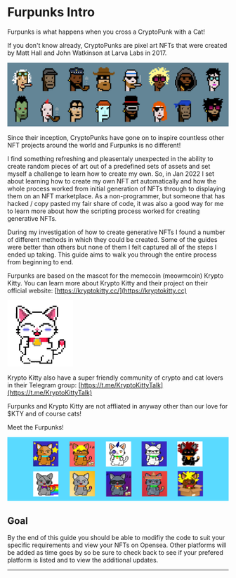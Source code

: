 # Furpunks Intro

Furpunks is what happens when you cross a CryptoPunk with a Cat!



If you don't know already, CryptoPunks are pixel art NFTs that were created by Matt Hall and John Watkinson at Larva Labs in 2017.&#x20;

![Original CryptoPunks](.gitbook/assets/punk-variety-2x.png)

Since their inception, CryptoPunks have gone on to inspire countless other NFT projects around the world and Furpunks is no different!



I find something refreshing and pleasentaly unexpected in the ability to create random pieces of art out of a predefined sets of assets and set myself a challenge to learn how to create my own. So, in Jan 2022 I set about learning how to create my own NFT art automatically and how the whole process worked from initial generation of NFTs through to displaying them on an NFT marketplace. As a non-programmer, but someone that has hacked / copy pasted my fair share of code, it was also a good way for me to learn more about how the scripting process worked for creating generative NFTs.

During my investigation of how to create generative NFTs I found a number of different methods in which they could be created. Some of the guides were better than others but none of them I felt captured all of the steps I ended up taking. This guide aims to walk you through the entire process from beginning to end.&#x20;



Furpunks are based on the mascot for the memecoin (meowmcoin) Krypto Kitty. You can learn more about Krypto Kitty and their project on their official website: [https://kryptokitty.cc/](https://kryptokitty.cc)

![Original Krypto Kitty by pain.btc](.gitbook/assets/KryptoKitty.png)

Krypto Kitty also have a super friendly community of crypto and cat lovers in their Telegram group: [https://t.me/KryptoKittyTalk](https://t.me/KryptoKittyTalk)



Furpunks and Krypto Kitty are not affliated in anyway other than our love for $KTY and of course cats!

Meet the Furpunks!

![](<.gitbook/assets/furpunks (1).png>)

## Goal

By the end of this guide you should be able to modifiy the code to suit your specific requirements and view your NFTs on Opensea. Other platforms will be added as time goes by so be sure to check back to see if your prefered platform is listed and to view the additional updates.



****

